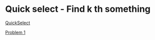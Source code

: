 # Quick select - Find k th something

[QuickSelect](https://en.wikipedia.org/wiki/Quickselect)

[Problem 1](https://leetcode.com/problems/top-k-frequent-elements/solution/)

